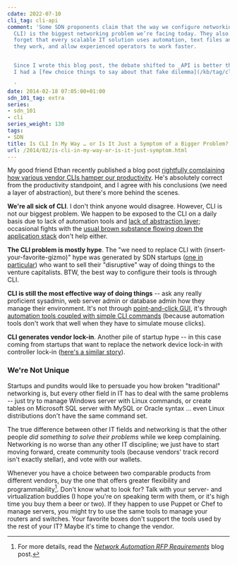 ```yaml
---
cdate: 2022-07-10
cli_tag: cli-api
comment: 'Some SDN proponents claim that the way we configure networking devices (using
  CLI) is the biggest networking problem we’re facing today. They also conveniently
  forget that every scalable IT solution uses automation, text files and CLI… because
  they work, and allow experienced operators to work faster.


  Since I wrote this blog post, the debate shifted to _API is better than CLI_, and
  I had a [few choice things to say about that fake dilemma](/kb/tag/cli-or-api.html).

  '
date: 2014-02-18 07:05:00+01:00
sdn_101_tag: extra
series:
- sdn_101
- cli
series_weight: 130
tags:
- SDN
title: Is CLI In My Way … or Is It Just a Symptom of a Bigger Problem?
url: /2014/02/is-cli-in-my-way-or-is-it-just-symptom.html
---
```

My good friend Ethan recently published a blog post [rightfully complaining how various vendor CLIs hamper our productivity](https://packetpushers.net/blog/clis-are-in-my-way-abstract-all-the-things/). He's absolutely correct from the productivity standpoint, and I agree with his conclusions (we need a layer of abstraction), but there's more behind the scenes.
<!--more-->
**We're all sick of CLI**. I don't think anyone would disagree. However, CLI is not our biggest problem. We happen to be exposed to the CLI on a daily basis due to lack of automation tools and [lack of abstraction layer](/2012/09/sdn-controller-northbound-api-is.html); occasional fights with the [usual brown substance flowing down the application stack](/2013/04/this-is-what-makes-networking-so-complex.html) don't help either.

**The CLI problem is mostly hype**. The "we need to replace CLI with (insert-your-favorite-gizmo)" hype was generated by SDN startups ([one in particular](http://techfieldday.com/appearance/big-switch-presents-at-networking-field-day-6/)) who want to sell their "disruptive" way of doing things to the venture capitalists. BTW, the best way to configure their tools is through CLI.

**CLI is still the most effective way of doing things** -- ask any really proficient sysadmin, web server admin or database admin how they manage their environment. It's not through [point-and-click GUI](/2011/01/vmware-cluster-up-and-running-in-three.html), it's through [automation tools coupled with simple CLI commands](http://highscalability.com/blog/2013/11/19/we-finally-cracked-the-10k-problem-this-time-for-managing-se.html) (because automation tools don't work that well when they have to simulate mouse clicks).

**CLI generates vendor lock-in**. Another pile of startup hype -- in this case coming from startups that want to replace the network device lock-in with controller lock-in ([here's a similar story](http://it20.info/2012/02/the-abc-of-lock-in/)).

### We're Not Unique

Startups and pundits would like to persuade you how broken "traditional" networking is, but every other field in IT has to deal with the same problems -- just try to manage Windows server with Linux commands, or create tables on Microsoft SQL server with MySQL or Oracle syntax ... even Linux distributions don't have the same command set.

The true difference between other IT fields and networking is that the other people *did something to solve their problems* while we keep complaining. Networking is no worse than any other IT discipline; we just have to start moving forward, create community tools (because vendors\' track record isn\'t exactly stellar), and vote with our wallets.

Whenever you have a choice between two comparable products from different vendors, buy the one that offers greater flexibility and programmability[^RFP]. Don't know what to look for? Talk with your server- and virtualization buddies (I hope you're on speaking term with them, or it's high time you buy them a beer or two). If they happen to use Puppet or Chef to manage servers, you might try to use the same tools to manage your routers and switches. Your favorite boxes don't support the tools used by the rest of your IT? Maybe it's time to change the vendor.

[^RFP]: For more details, read the _[Network Automation RFP Requirements](/2016/10/network-automation-rfp-requirements.html)_ blog post.
